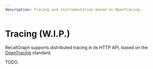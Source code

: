```yaml
---
description: Tracing and instrumentation based on OpenTracing.
---
```


# Tracing \(W.I.P.\)

RecallGraph supports distributed tracing in its HTTP API, based on the [OpenTracing](https://opentracing.io/) standard.

TODO.

